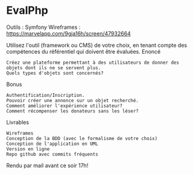 # EvalPhp

Outils : Symfony
Wireframes : https://marvelapp.com/9gja16h/screen/47932664


Utilisez l'outil (framework ou CMS) de votre choix, en tenant compte des compétences du référentiel qui doivent être évaluées.
Enoncé

    Créez une plateforme permettant à des utilisateurs de donner des objets dont ils ne se servent plus.
    Quels types d'objets sont concernés?

Bonus

    Authentification/Inscription.
    Pouvoir créer une annonce sur un objet recherché.
    Comment améliorer l'expérience utilisateur?
    Comment récompenser les donateurs sans les léser?

Livrables

    Wireframes
    Conception de la BDD (avec le formalisme de votre choix)
    Conception de l'application en UML
    Version en ligne
    Repo github avec commits fréquents

Rendu par mail avant ce soir 17h!